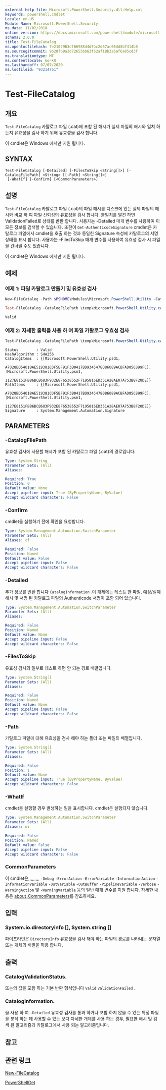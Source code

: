 ```yaml
---
external help file: Microsoft.PowerShell.Security.dll-Help.xml
keywords: powershell,cmdlet
Locale: en-US
Module Name: Microsoft.PowerShell.Security
ms.date: 11/02/2018
online version: https://docs.microsoft.com/powershell/module/microsoft.powershell.security/test-filecatalog?view=powershell-7.1&WT.mc_id=ps-gethelp
schema: 2.0.0
title: Test-FileCatalog
ms.openlocfilehash: 7e2102963df66988d4d7bc2d67ac054d8b7414b8
ms.sourcegitcommit: 9b28fb9a3d72655bb63f62af18b3a5af6a05cd3f
ms.translationtype: MT
ms.contentlocale: ko-KR
ms.lasthandoff: 07/07/2020
ms.locfileid: "93214761"
---
```

# Test-FileCatalog

## 개요
`Test-FileCatalog` 카탈로그 파일 (.cat)에 포함 된 해시가 실제 파일의 해시와 일치 하는지 유효성을 검사 하기 위해 유효성을 검사 합니다.

이 cmdlet은 Windows 에서만 지원 됩니다.

## SYNTAX

```
Test-FileCatalog [-Detailed] [-FilesToSkip <String[]>] [-CatalogFilePath] <String> [[-Path] <String[]>]
 [-WhatIf] [-Confirm] [<CommonParameters>]
```

## 설명

`Test-FileCatalog` 카탈로그 파일 (.cat)의 파일 해시를 디스크에 있는 실제 파일의 해시와 비교 하 여 파일 신뢰성의 유효성을 검사 합니다.
불일치를 발견 하면 ValidationFailed로 상태를 반환 합니다. 사용자는 -Detailed 매개 변수를 사용하여 이 모든 정보를 검색할 수 있습니다.
또한이 `Get-AuthenticodeSignature` cmdlet은 카탈로그 파일에서 cmdlet을 호출 하는 것과 동일한 Signature 속성에 카탈로그의 서명 상태를 표시 합니다.
사용자는 -FilesToSkip 매개 변수를 사용하여 유효성 검사 시 파일을 건너뛸 수도 있습니다.

이 cmdlet은 Windows 에서만 지원 됩니다.

## 예제

### 예제 1: 파일 카탈로그 만들기 및 유효성 검사

```powershell
New-FileCatalog -Path $PSHOME\Modules\Microsoft.PowerShell.Utility -CatalogFilePath \temp\Microsoft.PowerShell.Utility.cat -CatalogVersion 2.0

Test-FileCatalog -CatalogFilePath \temp\Microsoft.PowerShell.Utility.cat -Path "$PSHome\Modules\Microsoft.PowerShell.Utility\"
```

```Output
Valid
```

### 예제 2: 자세한 출력을 사용 하 여 파일 카탈로그 유효성 검사

```powershell
Test-FileCatalog -CatalogFilePath \temp\Microsoft.PowerShell.Utility.cat -Path "$PSHome\Modules\Microsoft.PowerShell.Utility\"
```

```Output
Status        : Valid
HashAlgorithm : SHA256
CatalogItems  : {[Microsoft.PowerShell.Utility.psd1,
                A7028BD54018AE519381CDF5BF91F3B0417BD9345478086089ACBFAD05C899FC], [Microsoft.PowerShell.Utility.psm1,
                1127E8151FB86BCB683F932E8F6538552F7195816ED351A28AE07A753B8F20DE]}
PathItems     : {[Microsoft.PowerShell.Utility.psd1,
                A7028BD54018AE519381CDF5BF91F3B0417BD9345478086089ACBFAD05C899FC], [Microsoft.PowerShell.Utility.psm1,
                1127E8151FB86BCB683F932E8F6538552F7195816ED351A28AE07A753B8F20DE]}
Signature     : System.Management.Automation.Signature
```

## PARAMETERS

### -CatalogFilePath

유효성 검사에 사용할 해시가 포함 된 카탈로그 파일 (.cat)의 경로입니다.

```yaml
Type: System.String
Parameter Sets: (All)
Aliases:

Required: True
Position: 0
Default value: None
Accept pipeline input: True (ByPropertyName, ByValue)
Accept wildcard characters: False
```

### -Confirm

cmdlet을 실행하기 전에 확인을 요청합니다.

```yaml
Type: System.Management.Automation.SwitchParameter
Parameter Sets: (All)
Aliases: cf

Required: False
Position: Named
Default value: False
Accept pipeline input: False
Accept wildcard characters: False
```

### -Detailed

추가 정보를 반환 합니다 `CatalogInformation` .이 개체에는 테스트 한 파일, 예상/실제 해시 및 서명 된 카탈로그 파일의 Authenticode 서명이 포함 되어 있습니다.

```yaml
Type: System.Management.Automation.SwitchParameter
Parameter Sets: (All)
Aliases:

Required: False
Position: Named
Default value: None
Accept pipeline input: False
Accept wildcard characters: False
```

### -FilesToSkip

유효성 검사의 일부로 테스트 하면 안 되는 경로 배열입니다.

```yaml
Type: System.String[]
Parameter Sets: (All)
Aliases:

Required: False
Position: Named
Default value: None
Accept pipeline input: False
Accept wildcard characters: False
```

### -Path

카탈로그 파일에 대해 유효성을 검사 해야 하는 폴더 또는 파일의 배열입니다.

```yaml
Type: System.String[]
Parameter Sets: (All)
Aliases:

Required: False
Position: 1
Default value: None
Accept pipeline input: True (ByPropertyName, ByValue)
Accept wildcard characters: False
```

### -WhatIf

cmdlet을 실행할 경우 발생하는 일을 표시합니다.
cmdlet은 실행되지 않습니다.

```yaml
Type: System.Management.Automation.SwitchParameter
Parameter Sets: (All)
Aliases: wi

Required: False
Position: Named
Default value: False
Accept pipeline input: False
Accept wildcard characters: False
```

### CommonParameters

이 cmdlet은,,,,,,,,, `-Debug` `-ErrorAction` `-ErrorVariable` `-InformationAction` `-InformationVariable` `-OutVariable` `-OutBuffer` `-PipelineVariable` `-Verbose` `-WarningAction` 및 `-WarningVariable` 등의 일반 매개 변수를 지원 합니다. 자세한 내용은 [about_CommonParameters](../Microsoft.PowerShell.Core/About/about_CommonParameters.md)를 참조하세요.

## 입력

### System.io.directoryinfo [], System.string []

파이프라인은 `DirectoryInfo` 유효성을 검사 해야 하는 파일의 경로를 나타내는 문자열 또는 개체의 배열을 허용 합니다.

## 출력

### CatalogValidationStatus.

또는의 값을 포함 하는 기본 반환 형식입니다 `Valid` `ValidationFailed` .

### CatalogInformation.

을 사용 하 여 `-Detailed` 유효성 검사를 통과 하거나 포함 하지 않을 수 있는 특정 파일을 분석 하는 데 사용할 수 있는 보다 자세한 개체를 사용 하는 경우, 필요한 해시 및 검색 된 알고리즘과 카탈로그에서 사용 되는 알고리즘입니다.

## 참고

## 관련 링크

[New-FileCatalog](New-FileCatalog.md)

[PowerShellGet](/powershell/module/PowerShellGet)

